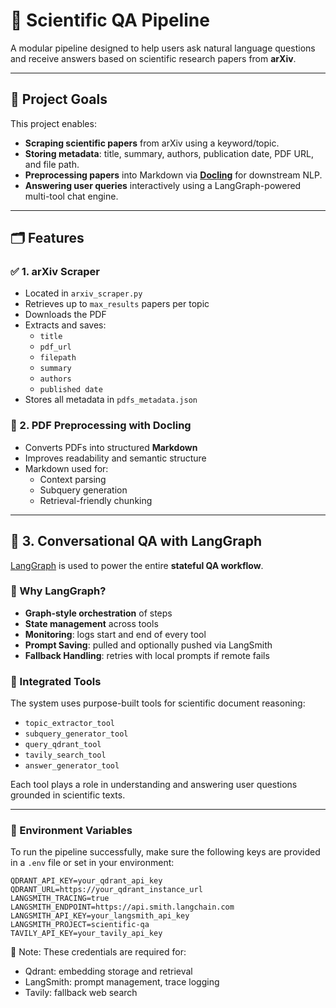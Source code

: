 # 🧠 Scientific QA Pipeline

A modular pipeline designed to help users ask natural language questions and receive answers based on scientific research papers from **arXiv**.

---

## 🚀 Project Goals

This project enables:
- **Scraping scientific papers** from arXiv using a keyword/topic.
- **Storing metadata**: title, summary, authors, publication date, PDF URL, and file path.
- **Preprocessing papers** into Markdown via [**Docling**](https://github.com/docling/docling) for downstream NLP.
- **Answering user queries** interactively using a LangGraph-powered multi-tool chat engine.

---

## 🗂️ Features

### ✅ 1. arXiv Scraper

- Located in `arxiv_scraper.py`
- Retrieves up to `max_results` papers per topic
- Downloads the PDF
- Extracts and saves:
  - `title`
  - `pdf_url`
  - `filepath`
  - `summary`
  - `authors`
  - `published date`
- Stores all metadata in `pdfs_metadata.json`

### 📄 2. PDF Preprocessing with Docling

- Converts PDFs into structured **Markdown**
- Improves readability and semantic structure
- Markdown used for:
  - Context parsing
  - Subquery generation
  - Retrieval-friendly chunking

---

## 💬 3. Conversational QA with LangGraph

[LangGraph](https://python.langgraph.org) is used to power the entire **stateful QA workflow**.

### 📌 Why LangGraph?

- **Graph-style orchestration** of steps
- **State management** across tools
- **Monitoring**: logs start and end of every tool
- **Prompt Saving**: pulled and optionally pushed via LangSmith
- **Fallback Handling**: retries with local prompts if remote fails

### 🧩 Integrated Tools

The system uses purpose-built tools for scientific document reasoning:
- `topic_extractor_tool`
- `subquery_generator_tool`
- `query_qdrant_tool`
- `tavily_search_tool`
- `answer_generator_tool`

Each tool plays a role in understanding and answering user questions grounded in scientific texts.

---

### 🔐 Environment Variables

To run the pipeline successfully, make sure the following keys are provided in a `.env` file or set in your environment:

```env
QDRANT_API_KEY=your_qdrant_api_key
QDRANT_URL=https://your_qdrant_instance_url
LANGSMITH_TRACING=true
LANGSMITH_ENDPOINT=https://api.smith.langchain.com
LANGSMITH_API_KEY=your_langsmith_api_key
LANGSMITH_PROJECT=scientific-qa
TAVILY_API_KEY=your_tavily_api_key
```
📝 Note: These credentials are required for:  
- Qdrant: embedding storage and retrieval
- LangSmith: prompt management, trace logging
- Tavily: fallback web search